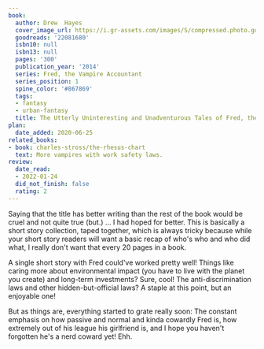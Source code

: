 ```yaml
---
book:
  author: Drew  Hayes
  cover_image_url: https://i.gr-assets.com/images/S/compressed.photo.goodreads.com/books/1403014158l/22081680._SX98_.jpg
  goodreads: '22081680'
  isbn10: null
  isbn13: null
  pages: '300'
  publication_year: '2014'
  series: Fred, the Vampire Accountant
  series_position: 1
  spine_color: '#867869'
  tags:
  - fantasy
  - urban-fantasy
  title: The Utterly Uninteresting and Unadventurous Tales of Fred, the Vampire Accountant
plan:
  date_added: 2020-06-25
related_books:
- book: charles-stross/the-rhesus-chart
  text: More vampires with work safety laws.
review:
  date_read:
  - 2022-01-24
  did_not_finish: false
  rating: 2
---
```


Saying that the title has better writing than the rest of the book would be cruel and not quite true (but.) … I had
hoped for better. This is basically a short story collection, taped together, which is always tricky because while your
short story readers will want a basic recap of who's who and who did what, I really don't want that every 20 pages  in a
book.

A single short story with Fred could've worked pretty well! Things like caring more about environmental impact (you have
to live with the planet you create) and long-term investments? Sure, cool! The anti-discrimination laws and other
hidden-but-official laws? A staple at this point, but an enjoyable one!

But as things are, everything started to grate really soon: The constant emphasis on how passive and normal and kinda
cowardly Fred is, how extremely out of his league his girlfriend is, and I hope you haven't forgotten he's a nerd coward
yet! Ehh.
